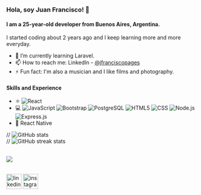 ### Hola, soy Juan Francisco! 👋
#### I am a 25-year-old developer from Buenos Aires, Argentina.
I started coding about 2 years ago and I keep learning more and more everyday.

- 🔭 I’m currently learning Laravel.
- 📫 How to reach me: LinkedIn - [@jfranciscopages](https://www.linkedin.com/in/jfranciscopages/)
- ⚡ Fun fact: I'm also a musician and I like films and photography.

#### Skills and Experience
* ⚛️ ![React](https://img.shields.io/badge/-React-FFFFFF?style=flat&logo=react)
* 💻 ![JavaScript](https://img.shields.io/badge/-JavaScript-FFFFFF?style=flat&logo=javascript)
  ![Bootstrap](https://img.shields.io/badge/-Bootstrap-FFFFFF?style=flat&logo=bootstrap&logoColor=563D7C)
  ![PostgreSQL](https://img.shields.io/badge/-PostgreSQL-FFFFFF?style=flat&logo=PostgreSQL) 
  ![HTML5](https://img.shields.io/badge/-HTML5-FFFFFF?style=flat&logo=HTML5)
  ![CSS](https://img.shields.io/badge/-CSS-FFFFFF?style=flat&logo=CSS3&logoColor=1572B6)
  ![Node.js](https://img.shields.io/badge/-Node.js-FFFFFF?style=flat&logo=node.js)
  ![Express.js](https://img.shields.io/badge/-Express.js-FFFFFF?style=flat&logo=express&logoColor=000000)
* 📱 React Native
  
// ![GitHub stats](https://github-readme-stats.vercel.app/api?username=jfranciscopages&show_icons=true)  
// ![GitHub streak stats](https://github-readme-streak-stats.herokuapp.com/?user=jfranciscopages)  

<br>
<a href="https://www.codewars.com/users/jfranciscopages/">
  <img src="https://www.codewars.com/users/jfranciscopages/badges/small">
</a>
<br>
<br>

[<img src='https://cdn.jsdelivr.net/npm/simple-icons@3.0.1/icons/linkedin.svg' alt='linkedin' height='40'>](https://www.linkedin.com/in/jfranciscopages/) 
[<img src='https://cdn.jsdelivr.net/npm/simple-icons@3.0.1/icons/instagram.svg' alt='instagram' height='40'>](https://www.instagram.com/_elfran__/)  
